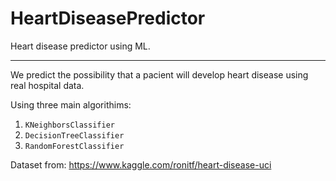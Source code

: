 # HeartDiseasePredictor
Heart disease predictor using ML.
*** 

We predict the possibility that a pacient will develop heart disease using real hospital data.

Using three main algorithims:
1. `KNeighborsClassifier`
2. `DecisionTreeClassifier`
3. `RandomForestClassifier`

Dataset from: https://www.kaggle.com/ronitf/heart-disease-uci
